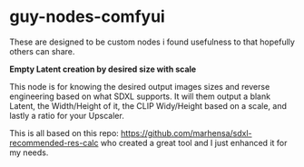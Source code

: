 # guy-nodes-comfyui

These are designed to be custom nodes i found usefulness to that hopefully others can share. 

__Empty Latent creation by desired size with scale__

This node is for knowing the desired output images sizes and reverse engineering based on what SDXL supports. It will them output a blank Latent, the Width/Height of it, the CLIP Widy/Height based on a scale, and lastly a ratio for your Upscaler. 

This is all based on this repo: https://github.com/marhensa/sdxl-recommended-res-calc who created a great tool and I just enhanced it for my needs. 
